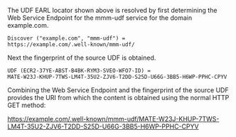 The UDF EARL locator shown above is resolved by first determining the Web Service
Endpoint for the mmm-udf service for the domain example.com.

~~~~
Discover ("example.com", "mmm-udf") = 
https://example.com/.well-known/mmm-udf/
~~~~

Next the fingerprint of the source UDF is obtained.

~~~~
UDF (ECR2-37YE-ABST-B4BK-RYM3-SVEO-WFO7-ID) =
MATE-W23J-KHUP-7TWS-LM4T-35U2-ZJV6-T2DD-S25D-U66G-3BB5-H6WP-PPHC-CPYV
~~~~

Combining the Web Service Endpoint and the fingerprint of the source UDF provides
the URI from which the content is obtained using the normal HTTP GET method:

https://example.com/.well-known/mmm-udf/MATE-W23J-KHUP-7TWS-LM4T-35U2-ZJV6-T2DD-S25D-U66G-3BB5-H6WP-PPHC-CPYV


